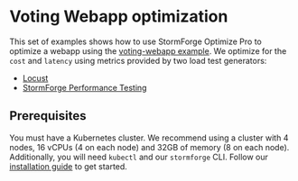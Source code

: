 # Voting Webapp optimization

This set of examples shows how to use StormForge Optimize Pro to optimize a webapp using the [voting-webapp example](./voting-webapp). We optimize for the `cost` and `latency` using metrics provided by two load test generators:

- [Locust](https://locust.io)
- [StormForge Performance Testing](https://www.stormforge.io/performance-testing/)

## Prerequisites

You must have a Kubernetes cluster. We recommend using a cluster with 4 nodes, 16 vCPUs (4 on each node) and 32GB of memory (8 on each node).
Additionally, you will need `kubectl` and our `stormforge` CLI. Follow our [installation guide](https://docs.stormforge.io/optimize-pro/getting-started/install/) to get started.
